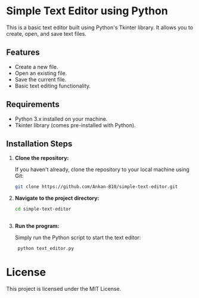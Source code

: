 # Simple Text Editor using Python

This is a basic text editor built using Python's Tkinter library. It allows you to create, open, and save text files.

## Features
- Create a new file.
- Open an existing file.
- Save the current file.
- Basic text editing functionality.

## Requirements

- Python 3.x installed on your machine.
- Tkinter library (comes pre-installed with Python).

## Installation Steps

1. **Clone the repository:**

   If you haven't already, clone the repository to your local machine using Git:

   ```bash
   git clone https://github.com/Ankan-B10/simple-text-editor.git
2. **Navigate to the project directory:**
   ```bash
   cd simple-text-editor
  
3. **Run the program:**

   Simply run the Python script to start the text editor:  

   ```bash
    python text_editor.py

# License
This project is licensed under the MIT License.

